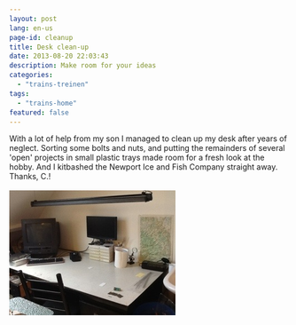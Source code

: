 ```yaml
---
layout: post
lang: en-us
page-id: cleanup
title: Desk clean-up
date: 2013-08-20 22:03:43
description: Make room for your ideas
categories:
  - "trains-treinen"
tags:
  - "trains-home"
featured: false
---
```


With a lot of help from my son I managed to clean up my desk after years of neglect.
Sorting some bolts and nuts, and putting the remainders of several 'open' projects in
small plastic trays made room for a fresh look at the hobby.
And I kitbashed the Newport Ice and Fish Company straight away. Thanks, C.!<br><br>
![Clean desk](/assets/img/blog/20130821-000320.jpg)
